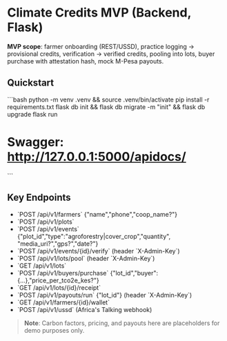 # Climate Credits MVP (Backend, Flask)

**MVP scope**: farmer onboarding (REST/USSD), practice logging → provisional credits, verification → verified credits, pooling into lots, buyer purchase with attestation hash, mock M-Pesa payouts.

## Quickstart
\`\`\`bash
python -m venv .venv && source .venv/bin/activate
pip install -r requirements.txt
flask db init && flask db migrate -m "init" && flask db upgrade
flask run
# Swagger: http://127.0.0.1:5000/apidocs/
\`\`\`

## Key Endpoints
- \`POST /api/v1/farmers\` {"name","phone","coop_name?"}
- \`POST /api/v1/plots\`
- \`POST /api/v1/events\` {"plot_id","type":"agroforestry|cover_crop","quantity", "media_uri?","gps?","date?"}
- \`POST /api/v1/events/{id}/verify\` (header \`X-Admin-Key\`)
- \`POST /api/v1/lots/pool\` (header \`X-Admin-Key\`)
- \`GET  /api/v1/lots\`
- \`POST /api/v1/buyers/purchase\` {"lot_id","buyer":{...},"price_per_tco2e_kes?"}
- \`GET  /api/v1/lots/{id}/receipt\`
- \`POST /api/v1/payouts/run\` {"lot_id"} (header \`X-Admin-Key\`)
- \`GET  /api/v1/farmers/{id}/wallet\`
- \`POST /api/v1/ussd\` (Africa\'s Talking webhook)

> **Note**: Carbon factors, pricing, and payouts here are placeholders for demo purposes only.
